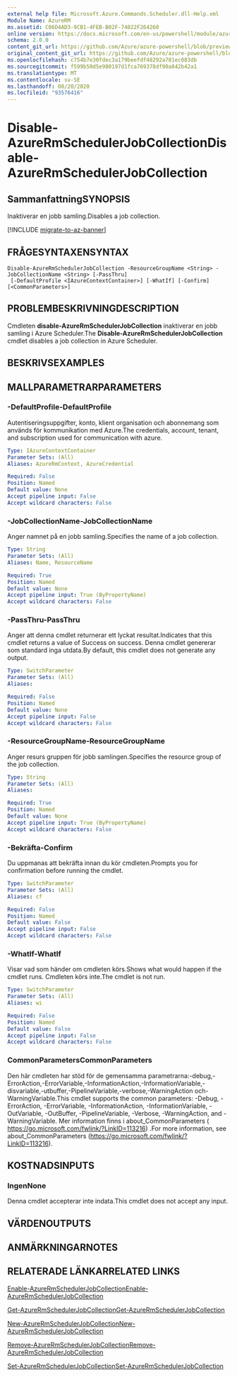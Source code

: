 ```yaml
---
external help file: Microsoft.Azure.Commands.Scheduler.dll-Help.xml
Module Name: AzureRM
ms.assetid: C06D4AD3-9CB1-4FEB-B02F-74022F264260
online version: https://docs.microsoft.com/en-us/powershell/module/azurerm.scheduler/disable-azurermschedulerjobcollection
schema: 2.0.0
content_git_url: https://github.com/Azure/azure-powershell/blob/preview/src/ResourceManager/Scheduler/Commands.Scheduler/help/Disable-AzureRmSchedulerJobCollection.md
original_content_git_url: https://github.com/Azure/azure-powershell/blob/preview/src/ResourceManager/Scheduler/Commands.Scheduler/help/Disable-AzureRmSchedulerJobCollection.md
ms.openlocfilehash: c754b7e30fdec3a179beefdf48292a781ec083db
ms.sourcegitcommit: f599b50d5e980197d1fca769378df90a842b42a1
ms.translationtype: MT
ms.contentlocale: sv-SE
ms.lasthandoff: 08/20/2020
ms.locfileid: "93576416"
---
```

# <span data-ttu-id="70353-101">Disable-AzureRmSchedulerJobCollection</span><span class="sxs-lookup"><span data-stu-id="70353-101">Disable-AzureRmSchedulerJobCollection</span></span>

## <span data-ttu-id="70353-102">Sammanfattning</span><span class="sxs-lookup"><span data-stu-id="70353-102">SYNOPSIS</span></span>
<span data-ttu-id="70353-103">Inaktiverar en jobb samling.</span><span class="sxs-lookup"><span data-stu-id="70353-103">Disables a job collection.</span></span>

[!INCLUDE [migrate-to-az-banner](../../includes/migrate-to-az-banner.md)]

## <span data-ttu-id="70353-104">FRÅGESYNTAXEN</span><span class="sxs-lookup"><span data-stu-id="70353-104">SYNTAX</span></span>

```
Disable-AzureRmSchedulerJobCollection -ResourceGroupName <String> -JobCollectionName <String> [-PassThru]
 [-DefaultProfile <IAzureContextContainer>] [-WhatIf] [-Confirm] [<CommonParameters>]
```

## <span data-ttu-id="70353-105">PROBLEMBESKRIVNING</span><span class="sxs-lookup"><span data-stu-id="70353-105">DESCRIPTION</span></span>
<span data-ttu-id="70353-106">Cmdleten **disable-AzureRmSchedulerJobCollection** inaktiverar en jobb samling i Azure Scheduler.</span><span class="sxs-lookup"><span data-stu-id="70353-106">The **Disable-AzureRmSchedulerJobCollection** cmdlet disables a job collection in Azure Scheduler.</span></span>

## <span data-ttu-id="70353-107">BESKRIVS</span><span class="sxs-lookup"><span data-stu-id="70353-107">EXAMPLES</span></span>

## <span data-ttu-id="70353-108">MALLPARAMETRAR</span><span class="sxs-lookup"><span data-stu-id="70353-108">PARAMETERS</span></span>

### <span data-ttu-id="70353-109">-DefaultProfile</span><span class="sxs-lookup"><span data-stu-id="70353-109">-DefaultProfile</span></span>
<span data-ttu-id="70353-110">Autentiseringsuppgifter, konto, klient organisation och abonnemang som används för kommunikation med Azure.</span><span class="sxs-lookup"><span data-stu-id="70353-110">The credentials, account, tenant, and subscription used for communication with azure.</span></span>

```yaml
Type: IAzureContextContainer
Parameter Sets: (All)
Aliases: AzureRmContext, AzureCredential

Required: False
Position: Named
Default value: None
Accept pipeline input: False
Accept wildcard characters: False
```

### <span data-ttu-id="70353-111">-JobCollectionName</span><span class="sxs-lookup"><span data-stu-id="70353-111">-JobCollectionName</span></span>
<span data-ttu-id="70353-112">Anger namnet på en jobb samling.</span><span class="sxs-lookup"><span data-stu-id="70353-112">Specifies the name of a job collection.</span></span>

```yaml
Type: String
Parameter Sets: (All)
Aliases: Name, ResourceName

Required: True
Position: Named
Default value: None
Accept pipeline input: True (ByPropertyName)
Accept wildcard characters: False
```

### <span data-ttu-id="70353-113">-PassThru</span><span class="sxs-lookup"><span data-stu-id="70353-113">-PassThru</span></span>
<span data-ttu-id="70353-114">Anger att denna cmdlet returnerar ett lyckat resultat.</span><span class="sxs-lookup"><span data-stu-id="70353-114">Indicates that this cmdlet returns a value of Success on success.</span></span>
<span data-ttu-id="70353-115">Denna cmdlet genererar som standard inga utdata.</span><span class="sxs-lookup"><span data-stu-id="70353-115">By default, this cmdlet does not generate any output.</span></span>

```yaml
Type: SwitchParameter
Parameter Sets: (All)
Aliases: 

Required: False
Position: Named
Default value: None
Accept pipeline input: False
Accept wildcard characters: False
```

### <span data-ttu-id="70353-116">-ResourceGroupName</span><span class="sxs-lookup"><span data-stu-id="70353-116">-ResourceGroupName</span></span>
<span data-ttu-id="70353-117">Anger resurs gruppen för jobb samlingen.</span><span class="sxs-lookup"><span data-stu-id="70353-117">Specifies the resource group of the job collection.</span></span>

```yaml
Type: String
Parameter Sets: (All)
Aliases: 

Required: True
Position: Named
Default value: None
Accept pipeline input: True (ByPropertyName)
Accept wildcard characters: False
```

### <span data-ttu-id="70353-118">-Bekräfta</span><span class="sxs-lookup"><span data-stu-id="70353-118">-Confirm</span></span>
<span data-ttu-id="70353-119">Du uppmanas att bekräfta innan du kör cmdleten.</span><span class="sxs-lookup"><span data-stu-id="70353-119">Prompts you for confirmation before running the cmdlet.</span></span>

```yaml
Type: SwitchParameter
Parameter Sets: (All)
Aliases: cf

Required: False
Position: Named
Default value: False
Accept pipeline input: False
Accept wildcard characters: False
```

### <span data-ttu-id="70353-120">-WhatIf</span><span class="sxs-lookup"><span data-stu-id="70353-120">-WhatIf</span></span>
<span data-ttu-id="70353-121">Visar vad som händer om cmdleten körs.</span><span class="sxs-lookup"><span data-stu-id="70353-121">Shows what would happen if the cmdlet runs.</span></span>
<span data-ttu-id="70353-122">Cmdleten körs inte.</span><span class="sxs-lookup"><span data-stu-id="70353-122">The cmdlet is not run.</span></span>

```yaml
Type: SwitchParameter
Parameter Sets: (All)
Aliases: wi

Required: False
Position: Named
Default value: False
Accept pipeline input: False
Accept wildcard characters: False
```

### <span data-ttu-id="70353-123">CommonParameters</span><span class="sxs-lookup"><span data-stu-id="70353-123">CommonParameters</span></span>
<span data-ttu-id="70353-124">Den här cmdleten har stöd för de gemensamma parametrarna:-debug,-ErrorAction,-ErrorVariable,-InformationAction,-InformationVariable,-disvariable,-utbuffer,-PipelineVariable,-verbose,-WarningAction och-WarningVariable.</span><span class="sxs-lookup"><span data-stu-id="70353-124">This cmdlet supports the common parameters: -Debug, -ErrorAction, -ErrorVariable, -InformationAction, -InformationVariable, -OutVariable, -OutBuffer, -PipelineVariable, -Verbose, -WarningAction, and -WarningVariable.</span></span> <span data-ttu-id="70353-125">Mer information finns i about_CommonParameters ( https://go.microsoft.com/fwlink/?LinkID=113216) .</span><span class="sxs-lookup"><span data-stu-id="70353-125">For more information, see about_CommonParameters (https://go.microsoft.com/fwlink/?LinkID=113216).</span></span>

## <span data-ttu-id="70353-126">KOSTNADS</span><span class="sxs-lookup"><span data-stu-id="70353-126">INPUTS</span></span>

### <span data-ttu-id="70353-127">Ingen</span><span class="sxs-lookup"><span data-stu-id="70353-127">None</span></span>
<span data-ttu-id="70353-128">Denna cmdlet accepterar inte indata.</span><span class="sxs-lookup"><span data-stu-id="70353-128">This cmdlet does not accept any input.</span></span>

## <span data-ttu-id="70353-129">VÄRDEN</span><span class="sxs-lookup"><span data-stu-id="70353-129">OUTPUTS</span></span>

## <span data-ttu-id="70353-130">ANMÄRKNINGAR</span><span class="sxs-lookup"><span data-stu-id="70353-130">NOTES</span></span>

## <span data-ttu-id="70353-131">RELATERADE LÄNKAR</span><span class="sxs-lookup"><span data-stu-id="70353-131">RELATED LINKS</span></span>

[<span data-ttu-id="70353-132">Enable-AzureRmSchedulerJobCollection</span><span class="sxs-lookup"><span data-stu-id="70353-132">Enable-AzureRmSchedulerJobCollection</span></span>](./Enable-AzureRmSchedulerJobCollection.md)

[<span data-ttu-id="70353-133">Get-AzureRmSchedulerJobCollection</span><span class="sxs-lookup"><span data-stu-id="70353-133">Get-AzureRmSchedulerJobCollection</span></span>](./Get-AzureRmSchedulerJobCollection.md)

[<span data-ttu-id="70353-134">New-AzureRmSchedulerJobCollection</span><span class="sxs-lookup"><span data-stu-id="70353-134">New-AzureRmSchedulerJobCollection</span></span>](./New-AzureRmSchedulerJobCollection.md)

[<span data-ttu-id="70353-135">Remove-AzureRmSchedulerJobCollection</span><span class="sxs-lookup"><span data-stu-id="70353-135">Remove-AzureRmSchedulerJobCollection</span></span>](./Remove-AzureRmSchedulerJobCollection.md)

[<span data-ttu-id="70353-136">Set-AzureRmSchedulerJobCollection</span><span class="sxs-lookup"><span data-stu-id="70353-136">Set-AzureRmSchedulerJobCollection</span></span>](./Set-AzureRmSchedulerJobCollection.md)


